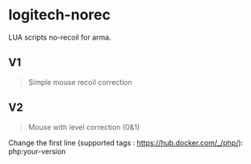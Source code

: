 # logitech-norec
LUA scripts no-recoil for arma.
## V1
> Simple mouse recoil correction

## V2
> Mouse with level correction (0&1)

Change the first line (supported tags : https://hub.docker.com/_/php/): php:your-version

